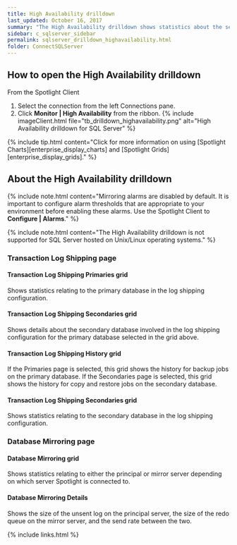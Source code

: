 ```yaml
---
title: High Availability drilldown
last_updated: October 16, 2017
summary: "The High Availability drilldown shows statistics about the servers involved in transaction log shipping and database mirroring."
sidebar: c_sqlserver_sidebar
permalink: sqlserver_drilldown_highavailability.html
folder: ConnectSQLServer
---
```




## How to open the High Availability drilldown

From the Spotlight Client

1. Select the connection from the left Connections pane.
2. Click **Monitor \| High Availability** from the ribbon.
   {% include imageClient.html file="tb_drilldown_highavailability.png" alt="High Availability drilldown for SQL Server" %}

{% include tip.html content="Click for more information on using [Spotlight Charts][enterprise_display_charts] and [Spotlight Grids][enterprise_display_grids]." %}


## About the High Availability drilldown

{% include note.html content="Mirroring alarms are disabled by default. It is important to configure alarm thresholds that are appropriate to your environment before enabling these alarms. Use the Spotlight Client to **Configure \| Alarms**." %}

{% include note.html content="The High Availability drilldown is not supported for SQL Server hosted on Unix/Linux operating systems." %}


### Transaction Log Shipping page

#### Transaction Log Shipping Primaries grid
Shows statistics relating to the primary database in the log shipping configuration.

#### Transaction Log Shipping Secondaries grid
Shows details about the secondary database involved in the log shipping configuration for the primary database selected in the grid above.

#### Transaction Log Shipping History grid
If the Primaries page is selected, this grid shows the history for backup jobs on the primary database. If the Secondaries page is selected, this grid shows the history for copy and restore jobs on the secondary database.

#### Transaction Log Shipping Secondaries grid
Shows statistics relating to the secondary database in the log shipping configuration.




### Database Mirroring page

#### Database Mirroring grid
Shows statistics relating to either the principal or mirror server depending on which server Spotlight is connected to.

#### Database Mirroring Details
Shows the size of the unsent log on the principal server, the size of the redo queue on the mirror server, and the send rate between the two.




{% include links.html %}
